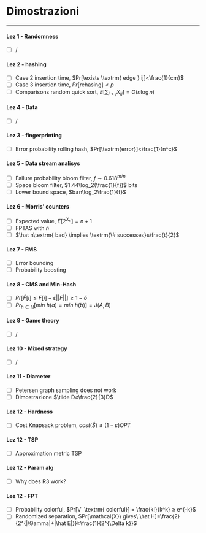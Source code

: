 # Dimostrazioni
---

#### Lez 1 - Randomness
- [ ]  /

#### Lez 2 - hashing
- [ ]  Case 2 insertion time, $Pr[\exists \textrm{ edge } ij]<\frac{1}{cm}$
- [ ]  Case 3 insertion time, $Pr[\textrm{rehasing}]<p$
- [ ]  Comparisons random quick sort, $E\left[\sum_{i<j}X_{ij}\right]=O(n\log n)$

#### Lez 4 - Data
- [ ]  /

#### Lez 3 - fingerprinting
- [ ]  Error probability rolling hash, $Pr[\textrm{error}]<\frac{1}{n^c}$

#### Lez 5 - Data stream analisys
- [ ]  Failure probability bloom filter, $f\sim0.618^{m/n}$
- [ ]  Space bloom filter, $1.44\log_2(\frac{1}{f})$ bits
- [ ]  Lower bound space, $b≥n\log_2\frac{1}{f}$

#### Lez 6 - Morris' counters
- [ ]  Expected value, $E[2^{X_n}]=n+1$
- [ ]  FPTAS with $\tilde n$
- [ ]  $\hat n\textrm{ bad} \implies \textrm{\# successes}≤\frac{t}{2}$

#### Lez 7 - FMS
- [ ]  Error bounding
- [ ]  Probability boosting

#### Lez 8 - CMS and Min-Hash
- [ ]  $Pr\left[\tilde F[i]≤F[i]+\varepsilon ||F||\right]≥1-\delta$
- [ ]  $Pr_{h\in H}[min\ h(a)=min\ h(b)]=J(A,B)$

#### Lez 9 - Game theory
- [ ]  /

#### Lez 10 - Mixed strategy
- [ ]  /

#### Lez 11 - Diameter
- [ ]  Petersen graph sampling does not work
- [ ]  Dimostrazione $\tilde D≥\frac{2}{3}D$

#### Lez 12 - Hardness
- [ ]  Cost Knapsack problem, $cost(\tilde S)≥(1-\varepsilon)OPT$

#### Lez 12 - TSP
- [ ]  Approximation metric TSP

#### Lez 12 - Param alg
- [ ]  Why does R3 work?

#### Lez 12 - FPT
- [ ]  Probability colorful, $Pr[V' \textrm{ colorful}] = \frac{k!}{k^k} ≥ e^{-k}$
- [ ]  Randomized separation, $Pr[\mathcal{X}\ gives\ \hat H]=\frac{2}{2^{|\Gamma|+|\hat E|}}≥\frac{1}{2^{\Delta k}}$